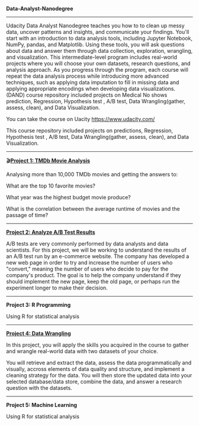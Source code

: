 **Data-Analyst-Nanodegree**

***
Udacity Data Analyst Nanodegree teaches you how to to clean up messy data, uncover patterns and insights, and communicate your findings. You'll start with an introduction to data analysis tools, including Jupyter Notebook, NumPy, pandas, and Matplotlib. Using these tools, you will ask questions about data and answer them through data collection, exploration, wrangling, and visualization. This intermediate-level program includes real-world projects where you will choose your own datasets, research questions, and analysis approach. As you progress through the program, each course will repeat the data analysis process while introducing
more advanced techniques, such as applying data imputation to fill in missing data and applying appropriate encodings when developing data visualizations.  (DAND) course repository included projects on Medical No shows prediction, Regression, Hypothesis test , A/B test, Data Wrangling(gather, assess, clean), and Data Visualization.

You can take the course on Uacity https://www.udacity.com/

This course repository included projects on predictions, Regression, Hypothesis test , A/B test, Data Wrangling(gather, assess, clean), and Data Visualization.

***

🎬[**Project 1: TMDb Movie Analysis**](https://github.com/NatoshaM/Udacity-Data-Analyst-Nanodegree/blob/main/Project%201%20_TMDb%20Movie%20Data%20Analysis/Investigate_a_Dataset.ipynb)

Analysing more than 10,000 TMDb movies and getting the answers to: 

What are the top 10 favorite movies? 

What year was the highest budget movie produce? 

What is the correlation between the average runtime of movies and the passage of time?

***

[**Project 2: Analyze A/B Test Results**](https://github.com/NatoshaM/Udacity-Data-Analyst-Nanodegree/blob/main/Project%202_%20AB%20Testing/Analyze_ab_test_results_notebook_new.ipynb)

A/B tests are very commonly performed by data analysts and data scientists. For this project, we will be working to understand the results of an A/B test run by an e-commerce website. The company has developed a new web page in order to try and increase the number of users who "convert," meaning the number of users who decide to pay for the company's product. The goal is to  help the company understand if they should implement the new page, keep the old page, or perhaps run the experiment longer to make their decision.


***

**Project 3: R Programming**

Using R for statistical analysis

***

[**Project 4: Data Wrangling**](https://github.com/NatoshaM/Udacity-Data-Analyst-Nanodegree/blob/main/Project%204_Data%20Wrangling/Data_Wrangling_Project_Template.ipynb)

In this project, you will apply the skills you acquired in the course to gather and wrangle real-world data with two datasets of your choice.

You will retrieve and extract the data, assess the data programmatically and visually, accross elements of data quality and structure, and implement a cleaning strategy for the data. You will then store the updated data into your selected database/data store, combine the data, and answer a research question with the datasets.

***

**Project 5: Machine Learning**

Using R for statistical analysis
